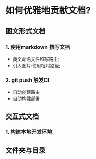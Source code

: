 # 如何优雅地贡献文档?

## 图文形式文档

### 1. 使用markdown 撰写文档
- 英文命名文件和写路由;
- 引入图片:使用相对路径;

### 2. git push 触发CI
- 自动创建路由
- 自动构建部署

## 交互式文档

### 1. 构建本地开发环境

## 文件夹与目录
